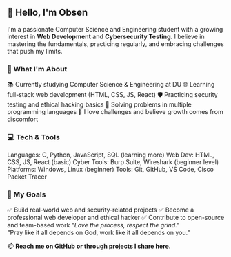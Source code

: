 ## 👋 Hello, I'm Obsen

I'm a passionate Computer Science and Engineering student with a growing interest in **Web Development** and **Cybersecurity Testing**. I believe in mastering the fundamentals, practicing regularly, and embracing challenges that push my limits.

### 🧠 What I'm About

 📚 Currently studying Computer Science & Engineering at DU
 🌐 Learning full-stack web development (HTML, CSS, JS, React)
 🛡️ Practicing security testing and ethical hacking basics
 🔣 Solving problems in multiple programming languages
 💪 I love challenges and believe growth comes from discomfort

### 💻 Tech & Tools

 Languages: C, Python, JavaScript, SQL (learning more)
 Web Dev: HTML, CSS, JS, React (basic)
 Cyber Tools: Burp Suite, Wireshark (beginner level)
 Platforms: Windows, Linux (beginner)
 Tools: Git, GitHub, VS Code, Cisco Packet Tracer

### 🎯 My Goals

 ✅ Build real-world web and security-related projects
 ✅ Become a professional web developer and ethical hacker
 ✅ Contribute to open-source and team-based work
_"Love the process, respect the grind."_  
"Pray like it all depends on God, work like it all depends on you."

📫 **Reach me on GitHub or through projects I share here.**
